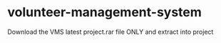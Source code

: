 # volunteer-management-system

Download the VMS latest project.rar file  ONLY and extract into project
